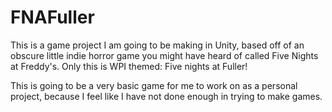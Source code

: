 # FNAFuller
This is a game project I am going to be making in Unity, based off of an 
obscure little indie horror game you might have heard of called 
Five Nights at Freddy's. Only this is WPI themed: Five nights at Fuller!

This is going to be a very basic game for me to work on as a personal project, 
because I feel like I have not done enough in trying to make games.
